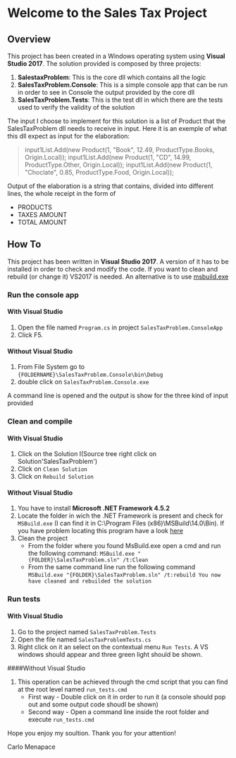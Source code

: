 # Welcome to the Sales Tax Project

## Overview

This project has been created in a Windows operating system using **Visual Studio 2017**.
The solution provided is composed by three projects:

1. **SalestaxProblem**: This is the core dll which contains all the logic
2. **SalesTaxProblem.Console**: This is a simple console app that can be run in order to see in Console the output provided by the core dll
3. **SalesTaxProblem.Tests**: This is the test dll in which there are the tests used to verify the validity of the solution

The input I choose to implement for this solution is a list of Product that the SalesTaxProblem dll needs to receive in input.
Here it is an exemple of what this dll expect as input for the elaboration:

>  input1List.Add(new Product(1, "Book", 12.49, ProductType.Books, Origin.Local));
>  input1List.Add(new Product(1, "CD", 14.99, ProductType.Other, Origin.Local));
>  input1List.Add(new Product(1, "Choclate", 0.85, ProductType.Food, Origin.Local));

Output of the elaboration is a string that contains, divided into different lines, the whole receipt in the form of

* PRODUCTS
* TAXES AMOUNT
* TOTAL AMOUNT

## How To

This project has been written in **Visual Studio 2017**. 
A version of it has to be installed in order to check and modify the code.
If you want to clean and rebuild (or change it) VS2017 is needed. An alternative is to use [msbuild.exe](https://msdn.microsoft.com/it-it/library/dd393574.aspx)

### Run the console app 

#### With Visual Studio

1. Open the file named `Program.cs` in project `SalesTaxProblem.ConsoleApp`
2. Click F5. 

#### Without Visual Studio

1. From File System go to `{FOLDERNAME}\SalesTaxProblem.Console\bin\Debug`
2. double click on `SalesTaxProblem.Console.exe`

A command line is opened and the output is show for the three kind of input provided

### Clean and compile 

#### With Visual Studio

1. Click on the Solution I(Source tree right click on Solution'SalesTaxProblem')
2. Click on `Clean Solution`
3. Click on `Rebuild Solution`

#### Without Visual Studio

1. You have to install **Microsoft .NET Framework 4.5.2**
2. Locate the folder in wich the .NET Framework is present and check for `MSBuild.exe` (I can find it in C:\Program Files (x86)\MSBuild\14.0\Bin). If you have problem locating this program have a look [here](https://social.msdn.microsoft.com/Forums/windowsapps/en-US/23a7dc5d-c337-4eed-8af4-c016def5516e/location-of-msbuildexe?forum=msbuild)
3. Clean the project
	* From the folder where you found MsBuild.exe open a cmd and run the following command: `MSBuild.exe "{FOLDER}\SalesTaxProblem.sln" /t:Clean`
	* From the same command line run the following command `MSBuild.exe "{FOLDER}\SalesTaxProblem.sln" /t:rebuild
	You now have cleaned and rebuilded the solution`

### Run tests

#### With Visual Studio

1. Go to the project named `SalesTaxProblem.Tests`
2. Open the file named `SalesTaxProblemTests.cs`
3. Right click on it an select on the contextual menu `Run Tests`. A VS windows should appear and three green light should be shown.

####Without Visual Studio

1. This operation can be achieved through the cmd script that you can find at the root level named `run_tests.cmd`
	*  First way - Double click on it in order to run it (a console should pop out and some output code shoudl be shown)
	* Second way - Open a command line inside the root folder and execute `run_tests.cmd`


Hope you enjoy my soultion. Thank you for your attention!

Carlo Menapace





